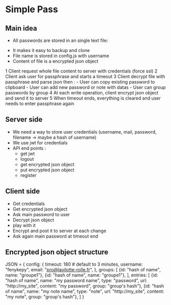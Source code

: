 # Simple Pass
## Main idea

- All passwords are stored in an single text file:
 * It makes it easy to backup and clone
 * File name is stored in config.js with username
 * Content of file is a encrypted json object

 1 Client request whole file content to server with credentials (force ssl)
 2 Client ask user for passphrase and starts a timeout
 3 Client decrypt file with passphrase and parse json then :
    - User can copy existing password to clipboard
    - User can add new password or note with datas
    - User can group passwords by group
 4 At each write operation, client encrypt json object and send it to server
 5 When timeout ends, everything is cleared and user needs to enter passphrase again

## Server side

- We need a way to store user credentials (username, mail, password, filename -> maybe a hash of username)
- We use jwt for credentials
- API end points :
    - get jwt
    - logout
    - get encrypted json object
    - put encrypted json object
    - register

## Client side

- Get credentials
- Get encrypted json object
- Ask main password to user
- Decrypt json object
- play with it
- Encrypt and post it to server at each change
- Ask again main password at timeout end


## Encrypted json object structure

JSON = {
    config: {
        timeout: 180 # default to 3 minutes,
        username: "fenykepy",
        email: "pro@lavilotte-rolle.fr",
    },
    groups: [
        {id: "hash of name", name: "groupe1"},
        {id: "hash of name", name: "groupe1"},
    ],
    entries: [
        {id: "hash of name", name: "my password name", type: "password", url: "http://my_site", content: "my password", group: "group's hash"},
        {id: "hash of name", name: "my note name", type: "note", url: "http://my_site", content: "my note", group: "group's hash"},
    ]
}

